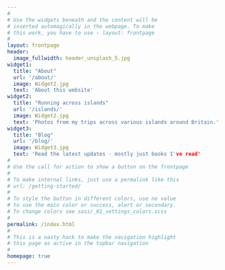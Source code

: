 ```yaml
---
#
# Use the widgets beneath and the content will be
# inserted automagically in the webpage. To make
# this work, you have to use › layout: frontpage
#
layout: frontpage
header:
  image_fullwidth: header_unsplash_5.jpg
widget1:
  title: "About"
  url: '/about/'
  image: Widget2.jpg
  text: 'About this website'
widget2:
  title: "Running across islands"
  url: '/islands/'
  image: Widget2.jpg
  text: 'Photos from my trips across various islands around Britain.'
widget3:
  title: "Blog"
  url: '/blog/'
  image: Widget3.jpg
  text: 'Read the latest updates - mostly just books I've read'
#
# Use the call for action to show a button on the frontpage
#
# To make internal links, just use a permalink like this
# url: /getting-started/
#
# To style the button in different colors, use no value
# to use the main color or success, alert or secondary.
# To change colors see sass/_01_settings_colors.scss
#
permalink: /index.html
#
# This is a nasty hack to make the navigation highlight
# this page as active in the topbar navigation
#
homepage: true
---
```


